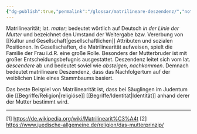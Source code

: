```yaml
---
{"dg-publish":true,"permalink":"/glossar/matrilineare-deszendenz/","noteIcon":"3","created":"2023-05-24T12:14:10.771+02:00","updated":"2023-06-04T21:52:23.749+02:00"}
---
```

 

Matrilinearität; lat. *mater*; bedeutet wörtlich auf Deutsch *in der Linie der Mutter* und bezeichnet den Umstand der Weitergabe bzw. Vererbung von [[Kultur und Gesellschaft\|gesellschaftlichen]] Attributen und sozialen Positionen. In Gesellschaften, die Matrilinearität aufweisen, spielt die Familie der Frau i.d.R. eine große Rolle. Besonders der Mutterbruder ist mit großer Entscheidungsbefugnis ausgestattet. Deszendenz leitet sich vom lat. *descendere* ab und bedeutet soviel wie *absteigen*, *nachkommen*. Demnach bedeutet matrilineare Deszendenz, dass das Nachfolgertum auf der weiblichen Linie eines Stammbaums basiert.

Das beste Beispiel von Matrilinearität ist, dass bei Säuglingen im Judentum die [[Begriffe/Religion\|religiöse]] [[Begriffe/Identität\|Identität]] anhand derer der Mutter bestimmt wird.




---
[1] https://de.wikipedia.org/wiki/Matrilinearit%C3%A4t
[2] https://www.juedische-allgemeine.de/religion/das-mutterprinzip/